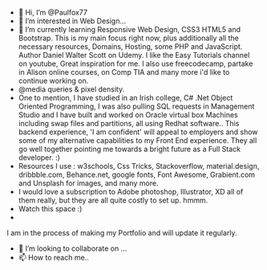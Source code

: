 - 👋 Hi, I’m @Paulfox77
- 👀 I’m interested in Web Design...
- 🌱 I’m currently learning Responsive Web Design, CSS3 HTML5 and Bootstrap. This is my main focus right now, plus additionally all the necessary resources, Domains, Hosting, some PHP and JavaScript.  Author Daniel Walter Scott on Udemy. I like the Easy Tutorials channel on youtube, Great inspiration for me. I also use freecodecamp, partake in Alison online courses, on Comp TIA and many more i'd like to continue working on. 
-  @media queries & pixel density.
-  One to mention, I have studied in an Irish college, C# .Net Object Oriented Programming, I was also pulling SQL requests in Management Studio and I have built and worked on Oracle virtual box Machines including swap files and partitions, all using Redhat software..  This backend experience, 'I am confident' will appeal to employers and show some of my alternative capabilities to my Front End experience. They all go well together pointing me towards a bright future as a Full Stack developer. :)
-  Resources I use : w3schools, Css Tricks, Stackoverflow, material.design, dribbble.com, Behance.net, google fonts, Font Awesome, Grabient.com and Unsplash for images, and many more.
-  I would love a subscription to Adobe photoshop, Illustrator, XD all of them really, but they are all quite costly to set up. hmmm. 
-  Watch this space :)
-   

I am in the process of making my Portfolio and will update it regularly. 
- 💞️ I’m looking to collaborate on ...
- 📫 How to reach me..

<!---
Paulfox77/Paulfox77 is a ✨ special ✨ repository because its `README.md` (this file) appears on your GitHub profile.
You can click the Preview link to take a look at your changes.
--->
